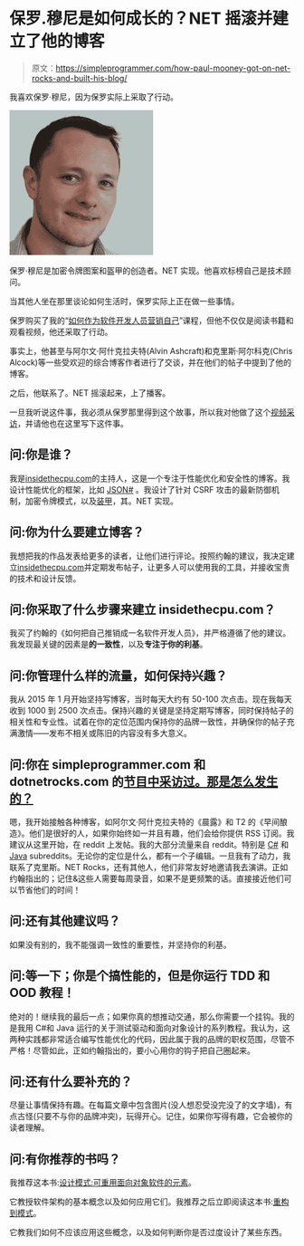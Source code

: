 # 保罗.穆尼是如何成长的？NET 摇滚并建立了他的博客

> 原文：<https://simpleprogrammer.com/how-paul-mooney-got-on-net-rocks-and-built-his-blog/>

我喜欢保罗·穆尼，因为保罗实际上采取了行动。

 ![Paul Mooney is the creator of the Encrypted Token Pattern and ARMOR, it's .NET Implementation. He likes to brand himself as a technology consultant.](img/1d2a0ddb82931ac84bbd6a19f77bc009.png) 

保罗·穆尼是加密令牌图案和盔甲的创造者。NET 实现。他喜欢标榜自己是技术顾问。

当其他人坐在那里谈论如何生活时，保罗实际上正在做一些事情。

保罗购买了我的“[如何作为软件开发人员营销自己](http://devcareerboost.com)”课程，但他不仅仅是阅读书籍和观看视频，他还采取了行动。

事实上，他甚至与阿尔文·阿什克拉夫特(Alvin Ashcraft)和克里斯·阿尔科克(Chris Alcock)等一些受欢迎的综合博客作者进行了交谈，并在他们的帖子中提到了他的博客。

之后，他联系了。NET 摇滚起来，上了播客。

一旦我听说这件事，我必须从保罗那里得到这个故事，所以我对他做了这个[视频采访](https://www.youtube.com/watch?v=HP7-S7HB_mE)，并请他也在这里写下这件事。

## 问:你是谁？

我是[insidethecpu.com](insidethecpu.com)的主持人，这是一个专注于性能优化和安全性的博客。我设计性能优化的框架，比如 [JSON#](http://insidethecpu.com/2014/10/22/ultrafast-json-parsing/) 。我设计了针对 CSRF 攻击的最新防御机制，加密令牌模式，以及[装甲](http://insidethecpu.com/2013/12/16/implementing-the-encrypted-token-pattern-by-leveraging-armor/)，其。NET 实现。

## 问:你为什么要建立博客？

我想把我的作品发表给更多的读者，让他们进行评论。按照约翰的建议，我决定建立[insidethecpu.com](insidethecpu.com)并定期发布帖子，让更多人可以使用我的工具，并接收宝贵的技术和设计反馈。

## 问:你采取了什么步骤来建立 insidethecpu.com？

我买了约翰的《如何把自己推销成一名软件开发人员》，并严格遵循了他的建议。我发现最关键的因素是**的一致性**，以及**专注于你的利基**。

## 问:你管理什么样的流量，如何保持兴趣？

我从 2015 年 1 月开始坚持写博客，当时每天大约有 50-100 次点击。现在我每天收到 1000 到 2500 次点击。保持兴趣的关键是坚持定期写博客，同时保持帖子的相关性和专业性。试着在你的定位范围内保持你的品牌一致性，并确保你的帖子充满激情——发布不相关或陈旧的内容没有多大意义。

## 问:你在 simpleprogrammer.com 和 dotnetrocks.com 的[节目中采访过。那是怎么发生的？](https://simpleprogrammer.com/category/youtube/)

嗯，我开始接触各种博客，如阿尔文·阿什克拉夫特的《晨露》和 T2 的《早间酿造》。他们是很好的人，如果你始终如一并且有趣，他们会给你提供 RSS 订阅。我建议从这里开始，在 reddit 上发帖。我的大部分流量来自 reddit。特别是 [C#](https://www.reddit.com/r/csharp/) 和 [Java](https://www.reddit.com/r/java/) subreddits。无论你的定位是什么，都有一个子编辑。一旦我有了动力，我联系了克里斯。NET Rocks，还有其他人，他们非常友好地邀请我去演讲。正如约翰指出的；记住&这些人需要每周录音，如果不是更频繁的话。直接接近他们可以节省他们的时间！

## 问:还有其他建议吗？

如果没有别的，我不能强调一致性的重要性，并坚持你的利基。

## 问:等一下；你是个搞性能的，但是你运行 TDD 和 OOD 教程！

绝对的！继续我的最后一点；如果你真的想推动交通，那么你需要一个挂钩。我的是我用 C#和 Java 运行的关于测试驱动和面向对象设计的系列教程。我认为，这两种实践都非常适合编写性能优化的代码，因此属于我的品牌的职权范围，尽管不严格！尽管如此，正如约翰指出的，要小心用你的钩子把自己圈起来。

## 问:还有什么要补充的？

尽量让事情保持有趣。在每篇文章中包含图片(没人想忍受没完没了的文字墙)，有点古怪(只要不与你的品牌冲突)，玩得开心。记住，如果你写得有趣，它会被你的读者理解。

## 问:有你推荐的书吗？

我推荐这本书:[设计模式:可重用面向对象软件的元素](http://www.amazon.com/gp/product/0201633612/ref=as_li_tl?ie=UTF8&camp=1789&creative=390957&creativeASIN=0201633612&linkCode=as2&tag=makithecompsi-20&linkId=JMY5HMG65SBZG7BH)。

它教授软件架构的基本概念以及如何应用它们。我推荐之后立即阅读这本书:[重构到模式](http://www.amazon.com/gp/product/0321213351/ref=as_li_tl?ie=UTF8&camp=1789&creative=390957&creativeASIN=0321213351&linkCode=as2&tag=makithecompsi-20&linkId=MWGPNGYSLV7M2QAW)。

它教我们如何不应该应用这些概念，以及如何判断你是否过度设计了某些东西。